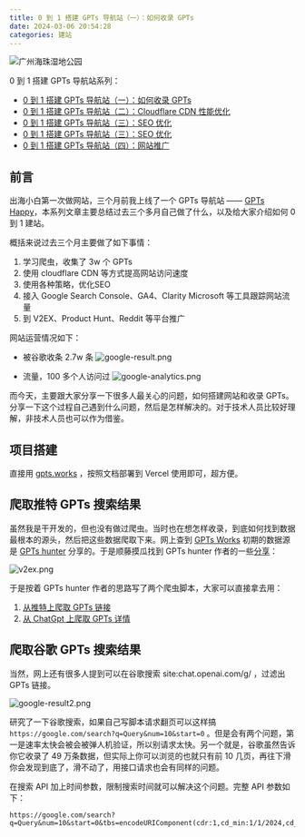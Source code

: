 ```yaml
---
title: 0 到 1 搭建 GPTs 导航站（一）：如何收录 GPTs
date: 2024-03-06 20:54:28
categories: 建站
---
```


![广州海珠湿地公园](/images/build-gpts-website-01-gpts-scraping/cover.jpg)

0 到 1 搭建 GPTs 导航站系列：
- [0 到 1 搭建 GPTs 导航站（一）：如何收录 GPTs](https://luobogor.gitee.io/2024/03/06/build-gpts-website-01-gpts-scraping/)
- [0 到 1 搭建 GPTs 导航站（二）：Cloudflare CDN 性能优化](https://luobogor.gitee.io/2024/03/07/build-gpts-website-02-cloudfare-cdn/)
- [0 到 1 搭建 GPTs 导航站（三）：SEO 优化](https://luobogor.gitee.io/2024/03/08/build-gpts-website-03-seo-optimization/)
- [0 到 1 搭建 GPTs 导航站（三）：SEO 优化](https://luobogor.gitee.io/2024/03/11/build-gpts-website-04-marketing/)
- [0 到 1 搭建 GPTs 导航站（四）：网站推广](https://luobogor.gitee.io/2024/03/11/build-gpts-website-04-marketing/)

## 前言
出海小白第一次做网站，三个月前我上线了一个 GPTs 导航站 —— [GPTs Happy](https://gptshappy.tools?utm_source=luobogor.gitee.io)，本系列文章主要总结过去三个多月自己做了什么，以及给大家介绍如何 0 到 1 建站。

概括来说过去三个月主要做了如下事情：

1. 学习爬虫，收集了 3w 个 GPTs
2. 使用 cloudflare CDN 等方式提高网站访问速度
3. 使用各种策略，优化SEO
4. 接入 Google Search Console、GA4、Clarity Microsoft 等工具跟踪网站流量
5. 到 V2EX、Product Hunt、Reddit 等平台推广

网站运营情况如下：
- 被谷歌收条 2.7w 条
![google-result.png](/images/build-gpts-website-01-gpts-scraping/img1.png)

- 流量，100 多个人访问过
![google-analytics.png](/images/build-gpts-website-01-gpts-scraping/img2.png)

而今天，主要跟大家分享一下很多人最关心的问题，如何搭建网站和收录 GPTs。分享一下这个过程自己遇到什么问题，然后是怎样解决的。对于技术人员比较好理解，非技术人员也可以作为借鉴。

## 项目搭建
直接用 [gpts.works](https://github.com/all-in-aigc/gpts-works) ，按照文档部署到 Vercel 使用即可，超方便。

## 爬取推特 GPTs 搜索结果
虽然我是干开发的，但也没有做过爬虫。当时也在想怎样收录，到底如何找到数据最根本的源头，然后把这些数据爬取下来。网上查到 [GPTs Works](https://gpts.works?utm_source=luobogor.gitee.io) 初期的数据源是 [GPTs hunter](https://www.gptshunter.com?utm_source=luobogor.gitee.io) 分享的。于是顺藤摸瓜找到 GPTs hunter 作者的一些[分享](https://v2ex.com/t/990120)： 

![v2ex.png](/images/build-gpts-website-01-gpts-scraping/img3.png)

于是按着 GPTs hunter 作者的思路写了两个爬虫脚本，大家可以直接拿去用：

1. [从推特上爬取 GPTs 链接](https://github.com/luobogor/twitter-gpts-crawler)
2. [从 ChatGpt 上爬取 GPTs 详情](https://github.com/luobogor/gpts-detail-crawler)

## 爬取谷歌 GPTs 搜索结果
当然，网上还有很多人提到可以在谷歌搜索 site:chat.openai.com/g/ ，过滤出 GPTs 链接。

![google-result2.png](/images/build-gpts-website-01-gpts-scraping/img4.png)

研究了一下谷歌搜索，如果自己写脚本请求翻页可以这样搞 `https://google.com/search?q=Query&num=10&start=0` 。但是会有两个问题，第一是速率太快会被会被弹人机验证，所以别请求太快。另一个就是，谷歌虽然告诉你它收录了 49 万条数据，但实际上你可以浏览的也就只有前 10 几页，再往下滑你会发现到底了，滑不动了，用接口请求也会有同样的问题。

在搜索 API 加上时间参数，限制搜索时间就可以解决这个问题。完整 API 参数如下：

```
https://google.com/search?q=Query&num=10&start=0&tbs=encodeURIComponent(cdr:1,cd_min:1/1/2024,cd_max:1/2/2024)
```
